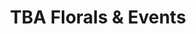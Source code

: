 ---
title: "TBA Florals & Events"
url: /greenville/tba-florals-und-events/
shop: Raumausstattung
---